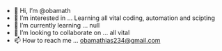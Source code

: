 - 👋 Hi, I’m @obamath
- 👀 I’m interested in ... Learning all vital coding, automation and scipting
- 🌱 I’m currently learning ... null  
- 💞️ I’m looking to collaborate on ... all vital
- 📫 How to reach me ... obamathias234@gmail.com

<!---
obamath/obamath is a ✨ special ✨ repository because its `README.md` (this file) appears on your GitHub profile.
You can click the Preview link to take a look at your changes.
--->
